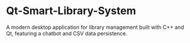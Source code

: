 # Qt-Smart-Library-System
A modern desktop application for library management built with C++ and Qt, featuring a chatbot and CSV data persistence.
